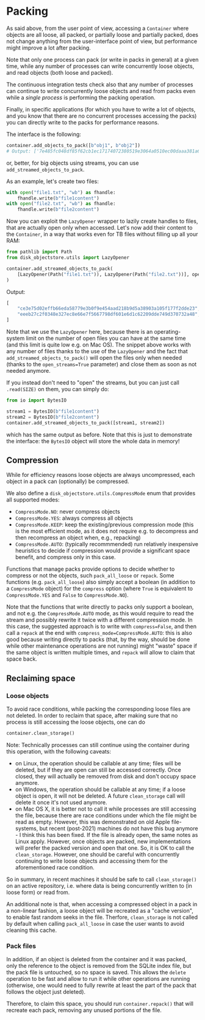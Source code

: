 # Packing

As said above, from the user point of view, accessing a `Container` where objects are all loose, all packed, or partially loose and partially packed, does not change anything from the user-interface point of view, but performance might improve a lot after packing.

Note that only one process can pack (or write in packs in general) at a given time, while any number of
processes can write concurrently loose objects, and read objects (both loose and packed).

The continuous integration tests check also that any number of processes can continue to write concurrently loose objects and read from packs even while a *single process* is performing the packing operation.

Finally, in specific applications (for which you have to write a lot of objects, and you know that there
are no concurrent processes accessing the packs) you can directly write to the packs for performance reasons.

The interface is the following:

```python
container.add_objects_to_pack([b"obj1", b"obj2"])
# Output: ['7e485fc048df85f62cb1ec17174072380519e3064a0510ec00daaa381a680942', '71d00f404e92546cba0e69b27b13394af4592e4da22bf24c58a95ec3f4f45584']
```

or, better, for big objects using streams, you can use `add_streamed_objects_to_pack`.

As an example, let's create two files:

```python
with open("file1.txt", "wb") as fhandle:
    fhandle.write(b"file1content")
with open("file2.txt", "wb") as fhandle:
    fhandle.write(b"file2content")
```

Now you can exploit the `LazyOpener` wrapper to lazily create handles to files, that are actually open only when accessed.
Let's now add their content to the `Container`, in a way that works even for TB files without filling up all your RAM:

```python
from pathlib import Path
from disk_objectstore.utils import LazyOpener

container.add_streamed_objects_to_pack(
    [LazyOpener(Path("file1.txt")), LazyOpener(Path("file2.txt"))], open_streams=True
)
```

Output:

```python
[
    "ce3e75d02effb66eda58779e3b0f9e454aad218b9d5a38903a105f177f2dde23",
    "eeeb27c2f0348e327ec8e66e7f5667798df601e6d1c62209dde749d370732a48",
]
```

Note that we use the `LazyOpener` here, because there is an operating-system limit on the number of
open files you can have at the same time (and this limit is quite low e.g. on Mac OS). The snippet above works with any number of files thanks to the use of the `LazyOpener` and the fact that `add_streamed_objects_to_pack()` will open the files only when needed (thanks to the `open_streams=True` parameter) and close them as soon as not needed anymore.

If you instead don't need to "open" the streams, but you can just call `.read(SIZE)` on them,
you can simply do:

```python
from io import BytesIO

stream1 = BytesIO(b"file1content")
stream2 = BytesIO(b"file2content")
container.add_streamed_objects_to_pack([stream1, stream2])
```

which has the same output as before.
Note that this is just to demonstrate the interface: the `BytesIO` object will store the whole data in memory!

## Compression
While for efficiency reasons loose objects are always uncompressed, each object in a pack can (optionally) be
compressed.

We also define a `disk_objectstore.utils.CompressMode` enum that provides all supported modes:

- `CompressMode.NO`: never compress objects
- `CompressMode.YES`: always compress all objects
- `CompressMode.KEEP`: keep the existing/previous compression mode (this is the most efficient mode, as
  it does not require e.g. to decompress and then recompress an object when, e.g., repacking)
- `CompressMode.AUTO`: (typically recommmended) run relatively inexpensive heuristics to decide if compression
  would provide a significant space benefit, and compress only in this case.

Functions that manage packs provide options to decide whether to compress or not the objects, such `pack_all_loose` or
`repack`.
Some functions (e.g. `pack_all_loose`) also simply accept a boolean (in addition to a `CompressMode` object) for the
`compress` option (where `True` is equivalent to `CompressMode.YES` and `False` to `CompressMode.NO`).

Note that the functions that write directly to packs only support a boolean, and not e.g. the `CompressMode.AUTO` mode,
as this would require to read the stream and possibly rewrite it twice with a different compression mode.
In this case, the suggested approach is to write with `compress=False`, and then call a `repack` at the end with
`compress_mode=CompressMode.AUTO`: this is also good because writing directly to packs (that, by the way, should be
done while other maintenance operations are not running) might "waste" space if the same object is written multiple
times, and `repack` will allow to claim that space back.

## Reclaiming space

### Loose objects
To avoid race conditions, while packing the corresponding loose files are not deleted.
In order to reclaim that space, after making sure that no process is still accessing the loose objects, one can do

```python
container.clean_storage()
```

Note: Technically processes can still continue using the container during this operation, with the following caveats:

- on Linux, the operation should be callable at any time; files will be deleted, but if they are open can still be
  accessed correctly. Once closed, they will actually be removed from disk and don't occupy space anymore.
- on Windows, the operation should be callable at any time; if a loose object is open, it will not be deleted.
  A future `clean_storage` call will delete it once it's not used anymore.
- on Mac OS X, it is better not to call it while processes are still accessing the file, because there are race
  conditions under which the file might be read as empty. However, this was demonstrated on old Apple file-systems,
  but recent (post-2021) machines do not have this bug anymore - I think this has been fixed.
  If the file is already open, the same notes as Linux apply.
  However, once objects are packed, new implementations will prefer the packed version and open that one. So, it is
  OK to call the `clean_storage`. However, one should be careful with concurrently continuing to write loose objects and
  accessing them for the aforementioned race condition.

So in summary, in recent machines it should be safe to call `clean_storage()` on an active repository, i.e. where
data is being concurrently written to (in loose form) or read from.

An additional note is that, when accessing a compressed object in a pack in a non-linear fashion, a loose object
will be recreated as a "cache version", to enable fast random seeks in the file. Therfore, `clean_storage` is not called
by default when calling `pack_all_loose` in case the user wants to avoid cleaning this cache.

### Pack files
In addition, if an object is deleted from the container and it was packed, only the reference to the object is removed
from the SQLite index file, but the pack file is untouched, so no space is saved.
This allows the `delete` operation to be fast and allow to run it while other operations are running (otherwise, one
would need to fully rewrite at least the part of the pack that follows the object just deleted).

Therefore, to claim this space, you should run `container.repack()` that will recreate each pack, removing any unused
portions of the file.
